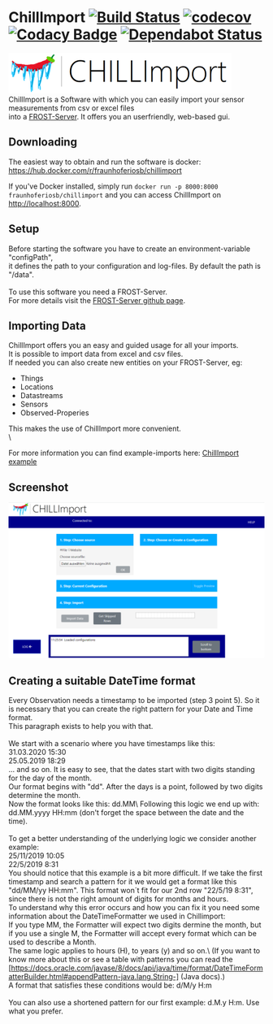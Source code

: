 # ChillImport [![Build Status](https://travis-ci.org/FraunhoferIOSB/ChillImport.svg?branch=master)](https://travis-ci.org/FraunhoferIOSB/ChillImport) [![codecov](https://codecov.io/gh/FraunhoferIOSB/ChillImport/branch/master/graph/badge.svg)](https://codecov.io/gh/FraunhoferIOSB/ChillImport) [![Codacy Badge](https://api.codacy.com/project/badge/Grade/6810ee95249341248d1e696a3b177101)](https://www.codacy.com/gh/FraunhoferIOSB/ChillImport?utm_source=github.com&utm_medium=referral&utm_content=FraunhoferIOSB/ChillImport&utm_campaign=Badge_Grade) [![Dependabot Status](https://api.dependabot.com/badges/status?host=github&repo=FraunhoferIOSB/ChillImport)](https://dependabot.com)

<img src="https://github.com/FraunhoferIOSB/ChillImport/blob/master/src/main/resources/static/images/logo.png" width="439" height="80"></img>\
ChillImport is a Software with which you can easily import your sensor measurements
from csv or excel files \
into a [FROST-Server](https://github.com/FraunhoferIOSB/FROST-Server). It offers
you an userfriendly, web-based gui.

## Downloading

The easiest way to obtain and run the software is docker:\
<https://hub.docker.com/r/fraunhoferiosb/chillimport>

If you've Docker installed, simply run
`docker run -p 8000:8000 fraunhoferiosb/chillimport` and you can access
ChillImport on [http://localhost:8000](http://localhost:8000).

## Setup

Before starting the software you have to create an environment-variable
"configPath", \
it defines the path to your configuration and log-files. By default the path is "/data".
\
\
To use this software you need a FROST-Server.\
For more details visit the
[FROST-Server github page](https://github.com/FraunhoferIOSB/FROST-Server).

## Importing Data

ChillImport offers you an easy and guided usage for all your imports. \
It is possible to import data from excel and csv files.\
If needed you can also create new entities on your FROST-Server, eg:

- Things
- Locations
- Datastreams
- Sensors
- Observed-Properies

This makes the use of ChillImport more convenient. \
\

For more information you can find example-imports here:
[ChillImport example](Example/ImportExample01.md)

## Screenshot

![](Example/screenshot.png)

## Creating a suitable DateTime format

Every Observation needs a timestamp to be imported (step 3 point 5). So it is necessary that you can create the right pattern for your Date and Time format.\
This paragraph exists to help you with that. \
\
We start with a scenario where you have timestamps like this:\
31.03.2020 15:30 \
25.05.2019 18:29 \
... and so on. It is easy to see, that the dates start with two digits standing for the day of the month.\
Our format begins with "dd". After the days is a point, followed by two digits determine the month.\
Now the format looks like this: dd.MM\ 
Following this logic we end up with: dd.MM.yyyy HH:mm (don't forget the space between the date and the time).\
\
To get a better understanding of the underlying logic we consider another example:\
25/11/2019 10:05\
22/5/2019 8:31\
You should notice that this example is a bit more difficult. If we take the first timestamp and search 
a pattern for it we would get a format like this "dd/MM/yy HH:mm". This format won´t fit for our 2nd row "22/5/19 8:31", since there is not the right amount of digits for months and hours.\
To understand why this error occurs and how you can fix it you need some information about the DateTimeFormatter we used in Chillimport:\
If you type MM, the Formatter will expect two digits dermine the month, but\
if you use a single M, the Formatter will accept every format which can be used to describe a Month.\
The same logic applies to hours (H), to years (y) and so on.\ (If you want to know more about this or see a table with patterns you can read the [https://docs.oracle.com/javase/8/docs/api/java/time/format/DateTimeFormatterBuilder.html#appendPattern-java.lang.String-] (Java docs).) 
\
A format that satisfies these conditions would be: d/M/y H:m\
\
You can also use a shortened pattern for our first example: d.M.y H:m.
Use what you prefer.
   

